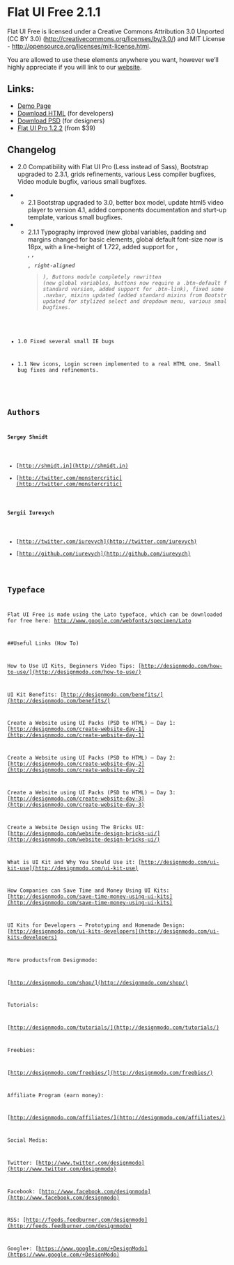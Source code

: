 Flat UI Free 2.1.1
=======

Flat UI Free is licensed under a Creative Commons Attribution 3.0 Unported (CC BY 3.0)  (http://creativecommons.org/licenses/by/3.0/) and MIT License - http://opensource.org/licenses/mit-license.html. 

You are allowed to use these elements anywhere you want, however we’ll highly appreciate if you will link to our [website](http://designmodo.com).

## Links:

+ [Demo Page](http://designmodo.github.io/Flat-UI/)
+ [Download HTML](https://github.com/designmodo/Flat-UI/archive/master.zip) (for developers)
+ [Download PSD](http://designmodo.com/flat-free/) (for designers)
+ [Flat UI Pro 1.2.2](http://designmodo.com/flat/) (from $39)

## Changelog


+ 2.0 Compatibility with Flat UI Pro (Less instead of Sass), Bootstrap upgraded to 2.3.1, grids refinements, various Less compiler bugfixes, Video module bugfix, various small bugfixes.
+ + 2.1 Bootstrap upgraded to 3.0, better box model, update html5 video player to version 4.1, added components documentation and sturt-up template, various small bugfixes.
+ + 2.1.1 Typography improved (new global variables, padding and margins changed for basic elements, global default font-size now is 18px, with a line-height of 1.722, added support for <abbr>, <address>, <code>, <pre>, right-aligned <blockquote>), Buttons module completely rewritten (new global variables, buttons now require a .btn-default for the standard version, added support for .btn-link), fixed some bugs in .navbar, mixins updated (added standard mixins from Bootstrap 3), layout updated for stylized select and dropdown menu, various small bugfixes.

+ 1.0 Fixed several small IE bugs
+ 1.1 New icons, Login screen implemented to a real HTML one. Small bug fixes and refinements.



## Authors

**Sergey Shmidt**

+ [http://shmidt.in](http://shmidt.in)
+ [http://twitter.com/monstercritic](http://twitter.com/monstercritic)

**Sergii Iurevych**

+ [http://twitter.com/iurevych](http://twitter.com/iurevych)
+ [http://github.com/iurevych](http://github.com/iurevych)

## Typeface
Flat UI Free is made using the Lato typeface, which can be downloaded for free here: http://www.google.com/webfonts/specimen/Lato

##Useful Links (How To)

How to Use UI Kits, Beginners Video Tips:                 [http://designmodo.com/how-to-use/](http://designmodo.com/how-to-use/)


UI Kit Benefits:											                    [http://designmodo.com/benefits/](http://designmodo.com/benefits/)


Create a Website using UI Packs (PSD to HTML) – Day 1: 		[http://designmodo.com/create-website-day-1](http://designmodo.com/create-website-day-1)

Create a Website using UI Packs (PSD to HTML) – Day 2: 		[http://designmodo.com/create-website-day-2](http://designmodo.com/create-website-day-2)

Create a Website using UI Packs (PSD to HTML) – Day 3: 		[http://designmodo.com/create-website-day-3](http://designmodo.com/create-website-day-3)

Create a Website Design using The Bricks UI:				      [http://designmodo.com/website-design-bricks-ui/](http://designmodo.com/website-design-bricks-ui/)

What is UI Kit and Why You Should Use it: 					      [http://designmodo.com/ui-kit-use](http://designmodo.com/ui-kit-use)

How Companies can Save Time and Money Using UI Kits:		  [http://designmodo.com/save-time-money-using-ui-kits](http://designmodo.com/save-time-money-using-ui-kits)

UI Kits for Developers – Prototyping and Homemade Design:	[http://designmodo.com/ui-kits-developers](http://designmodo.com/ui-kits-developers)

 
More productsfrom Designmodo:

[http://designmodo.com/shop/](http://designmodo.com/shop/)


Tutorials:

[http://designmodo.com/tutorials/](http://designmodo.com/tutorials/)


Freebies:

[http://designmodo.com/freebies/](http://designmodo.com/freebies/)


Affiliate Program (earn money): 

[http://designmodo.com/affiliates/](http://designmodo.com/affiliates/)


Social Media:

Twitter: [http://www.twitter.com/designmodo](http://www.twitter.com/designmodo)

Facebook: [http://www.facebook.com/designmodo](http://www.facebook.com/designmodo)

RSS: [http://feeds.feedburner.com/designmodo](http://feeds.feedburner.com/designmodo)

Google+: [https://www.google.com/+DesignModo](https://www.google.com/+DesignModo)
